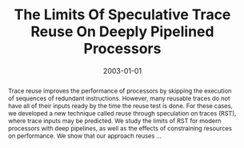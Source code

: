 ---
title: "The Limits Of Speculative Trace Reuse On Deeply Pipelined Processors"
abstract: "Trace reuse improves the performance of processors by skipping the execution of sequences of redundant instructions. However, many reusable traces do not have all of their inputs ready by the time the reuse test is done. For these cases, we developed a new technique called reuse through speculation on traces (RST), where trace inputs may be predicted. We study the limits of RST for modern processors with deep pipelines, as well as the effects of constraining resources on performance. We show that our approach reuses …"
date: 2003-01-01
venue: "15th Symposium on Computer Architecture and High Performance Computing (SBAC-PAD 2003), 10-12 November 2003, Sao Paulo, Brazil"
paperurl: https://ieeexplore.ieee.org/abstract/document/1250319/
authors: "Mauricio L. Pilla, Amarildo T. da Costa, Felipe M. G. Francca, Bruce R. Childers and Mary Lou Soffa"
awards: ""
---